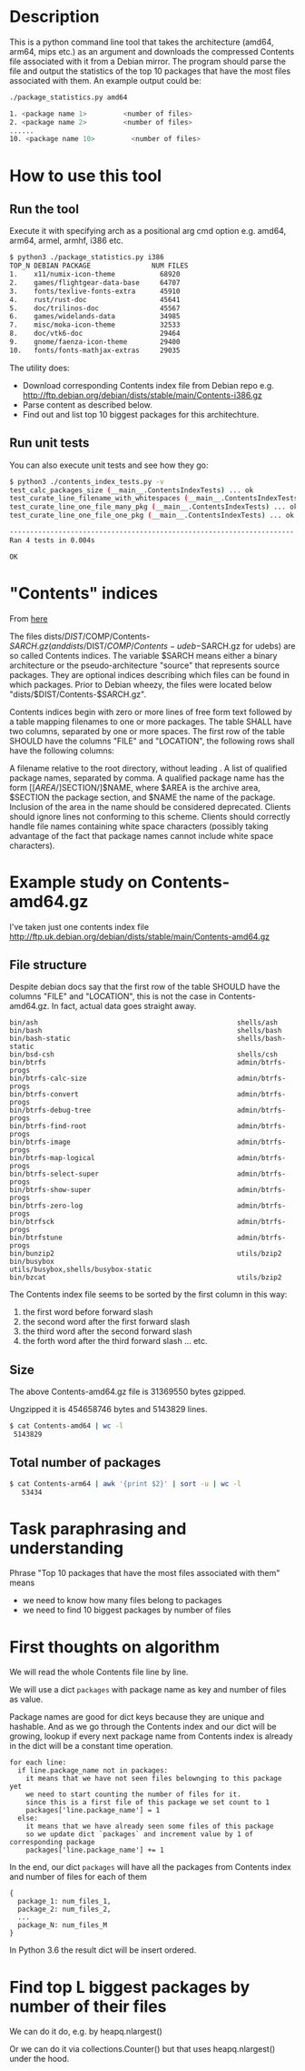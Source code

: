 # Description

This is a python command line tool that takes the architecture (amd64, arm64, mips etc.) as an argument and downloads the compressed Contents file associated with it from a Debian mirror. The program should parse the file and output the statistics of the top 10 packages that have the most files associated with them. An example output could be:

```bash
./package_statistics.py amd64

1. <package name 1>         <number of files>
2. <package name 2>         <number of files>
......
10. <package name 10>         <number of files>
```

# How to use this tool

## Run the tool

Execute it with specifying arch as a positional arg cmd option e.g. amd64, arm64, armel, armhf, i386 etc.

```bash
$ python3 ./package_statistics.py i386
TOP_N DEBIAN PACKAGE               NUM FILES
1.    x11/numix-icon-theme           68920
2.    games/flightgear-data-base     64707
3.    fonts/texlive-fonts-extra      45910
4.    rust/rust-doc                  45641
5.    doc/trilinos-doc               45567
6.    games/widelands-data           34985
7.    misc/moka-icon-theme           32533
8.    doc/vtk6-doc                   29464
9.    gnome/faenza-icon-theme        29400
10.   fonts/fonts-mathjax-extras     29035
```

The utility does:
- Download corresponding Contents index file from Debian repo e.g. http://ftp.debian.org/debian/dists/stable/main/Contents-i386.gz
- Parse content as described below.
- Find out and list top 10 biggest packages for this architechture.

## Run unit tests

You can also execute unit tests and see how they go:
```bash
$ python3 ./contents_index_tests.py -v
test_calc_packages_size (__main__.ContentsIndexTests) ... ok
test_curate_line_filename_with_whitespaces (__main__.ContentsIndexTests) ... ok
test_curate_line_one_file_many_pkg (__main__.ContentsIndexTests) ... ok
test_curate_line_one_file_one_pkg (__main__.ContentsIndexTests) ... ok

----------------------------------------------------------------------
Ran 4 tests in 0.004s

OK
```

# "Contents" indices

From [here](https://wiki.debian.org/DebianRepository/Format?action=show&redirect=RepositoryFormat#A.22Contents.22_indices)

The files dists/$DIST/$COMP/Contents-$SARCH.gz (and dists/$DIST/$COMP/Contents-udeb-$SARCH.gz for udebs) are so called Contents indices. The variable $SARCH means either a binary architecture or the pseudo-architecture "source" that represents source packages. They are optional indices describing which files can be found in which packages. Prior to Debian wheezy, the files were located below "dists/$DIST/Contents-$SARCH.gz".

Contents indices begin with zero or more lines of free form text followed by a table mapping filenames to one or more packages. The table SHALL have two columns, separated by one or more spaces. The first row of the table SHOULD have the columns "FILE" and "LOCATION", the following rows shall have the following columns:

A filename relative to the root directory, without leading .
A list of qualified package names, separated by comma. A qualified package name has the form [[$AREA/]$SECTION/]$NAME, where $AREA is the archive area, $SECTION the package section, and $NAME the name of the package. Inclusion of the area in the name should be considered deprecated.
Clients should ignore lines not conforming to this scheme. Clients should correctly handle file names containing white space characters (possibly taking advantage of the fact that package names cannot include white space characters).

# Example study on Contents-amd64.gz

I've taken just one contents index file
http://ftp.uk.debian.org/debian/dists/stable/main/Contents-amd64.gz

## File structure

Despite debian docs say that the first row of the table SHOULD have the columns "FILE" and "LOCATION", this is not the case in Contents-amd64.gz. In fact, actual data goes straight away.

```
bin/ash                                                 shells/ash
bin/bash                                                shells/bash
bin/bash-static                                         shells/bash-static
bin/bsd-csh                                             shells/csh
bin/btrfs                                               admin/btrfs-progs
bin/btrfs-calc-size                                     admin/btrfs-progs
bin/btrfs-convert                                       admin/btrfs-progs
bin/btrfs-debug-tree                                    admin/btrfs-progs
bin/btrfs-find-root                                     admin/btrfs-progs
bin/btrfs-image                                         admin/btrfs-progs
bin/btrfs-map-logical                                   admin/btrfs-progs
bin/btrfs-select-super                                  admin/btrfs-progs
bin/btrfs-show-super                                    admin/btrfs-progs
bin/btrfs-zero-log                                      admin/btrfs-progs
bin/btrfsck                                             admin/btrfs-progs
bin/btrfstune                                           admin/btrfs-progs
bin/bunzip2                                             utils/bzip2
bin/busybox                                             utils/busybox,shells/busybox-static
bin/bzcat                                               utils/bzip2
```

The Contents index file seems to be sorted by the first column in this way:

1. the first word before forward slash
2. the second word after the first forward slash
3. the third word after the second forward slash
4. the forth word after the third forward slash
...
etc.

## Size

The above Contents-amd64.gz file is 31369550 bytes gzipped.

Ungzipped it is 454658746 bytes and 5143829 lines.

```bash
$ cat Contents-amd64 | wc -l
 5143829
```

## Total number of packages

```bash
$ cat Contents-arm64 | awk '{print $2}' | sort -u | wc -l
   53434
```

# Task paraphrasing and understanding

Phrase "Top 10 packages that have the most files associated with them" means
- we need to know how many files belong to packages
- we need to find 10 biggest packages by number of files

# First thoughts on algorithm

We will read the whole Contents file line by line.

We will use a dict `packages` with package name as key and number of files as value.

Package names are good for dict keys because they are unique and hashable.
And as we go through the Contents index and our dict will be growing, lookup if every next package name from Contents index is already in the dict will be a constant time operation.

```
for each line:
  if line.package_name not in packages:
    it means that we have not seen files belownging to this package yet
    we need to start counting the number of files for it.
    since this is a first file of this package we set count to 1
    packages['line.package_name'] = 1
  else:
    it means that we have already seen some files of this package
    so we update dict `packages` and increment value by 1 of corresponding package
    packages['line.package_name'] += 1
```

In the end, our dict `packages` will have all the packages from Contents index and number of files for each of them

```
{
  package_1: num_files_1,
  package_2: num_files_2,
  ...
  package_N: num_files_M
}
```

In Python 3.6 the result dict will be insert ordered.

# Find top L biggest packages by number of their files

We can do it do, e.g. by heapq.nlargest()

Or we can do it via collections.Counter() but that uses heapq.nlargest() under the hood.
